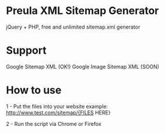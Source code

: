 # Preula XML Sitemap Generator
jQuery + PHP, free and unlimited sitemap.xml generator

# Support
Google Sitemap XML (OK!)
Google Image Sitemap XML (SOON)

# How to use
1 - Put the files into your website example:
http://www.test.com/sitemap/{FILES HERE}

2 - Run the script via Chrome or Firefox
